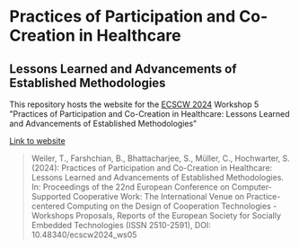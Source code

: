 # Practices of Participation and Co-Creation in Healthcare
## Lessons Learned and Advancements of Established Methodologies

This repository hosts the website for the [ECSCW 2024](https://ecscw.eusset.eu/2024/) Workshop 5 "Practices of Participation and Co-Creation in Healthcare:
Lessons Learned and Advancements of Established Methodologies"

[Link to website](https://stfnh.github.io/ecscw2024-ws5/)


> Weiler, T., Farshchian, B., Bhattacharjee, S., Müller, C., Hochwarter, S. (2024): Practices of Participation and Co-Creation in Healthcare: Lessons Learned and Advancements of Established Methodologies. In: Proceedings of the 22nd European Conference on Computer-Supported Cooperative Work: The International Venue on Practice-centered Computing on the Design of Cooperation Technologies - Workshops Proposals, Reports of the European Society for Socially Embedded Technologies (ISSN 2510-2591), DOI: 10.48340/ecscw2024_ws05
